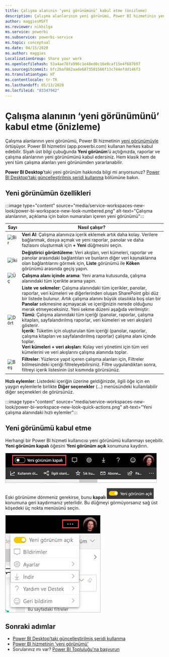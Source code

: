 ```yaml
---
title: Çalışma alanının ‘yeni görünümünü’ kabul etme (önizleme)
description: Çalışma alanlarının yeni görünümü, Power BI hizmetinin yeni görünümüyle örtüşüyor.
author: maggiesMSFT
ms.reviewer: nikhilga
ms.service: powerbi
ms.subservice: powerbi-service
ms.topic: conceptual
ms.date: 04/15/2020
ms.author: maggies
LocalizationGroup: Share your work
ms.openlocfilehash: 53a4ae78fa996c1e48ed0c16e0caf15e4f687697
ms.sourcegitcommit: bfc2baf862aade6873501566f13c744efdd146f3
ms.translationtype: HT
ms.contentlocale: tr-TR
ms.lasthandoff: 05/13/2020
ms.locfileid: "83347942"
---
```

# <a name="opt-in-to-the-workspace-new-look-preview"></a>Çalışma alanının ‘yeni görünümünü’ kabul etme (önizleme)

Çalışma alanlarının yeni görünümü, Power BI hizmetinin [yeni görünümüyle](../consumer/service-new-look.md) örtüşüyor. Power BI hizmetini (app.powerbi.com) kullanan herkes kabul edebilir. Siyah üst bilgi çubuğunda **Yeni görünüm**’ü açtığınızda, raporlar ve çalışma alanlarının yeni görünümünü kabul edersiniz. Hem klasik hem de yeni tüm çalışma alanları yeni görünümden yararlanabilir.

**Power BI Desktop**’taki yeni görünüm hakkında bilgi mi arıyorsunuz? [Power BI Desktop’taki güncelleştirilmiş şeridi kullanma](../create-reports/desktop-ribbon.md) bölümüne bakın.

## <a name="features-of-the-new-look"></a>Yeni görünümün özellikleri

:::image type="content" source="media/service-workspaces-new-look/power-bi-workspace-new-look-numbered.png" alt-text="Çalışma alanlarının, açıklama için balon numaraları içeren yeni görünümü":::

|Sayı  |Nasıl çalışır? |
|---------|---------|
|  ![Bir](media/service-workspaces-new-look/circle-one.png)  | **Veri Al**: Çalışma alanınıza içerik eklemek artık daha kolay. Verilere bağlanmak, dosya açmak ve yeni raporlar, panolar ve daha fazlasını oluşturmak için **+ Yeni** düğmesini seçin.  |
| ![İki](media/service-workspaces-new-look/circle-two.png)  | **Değiştirici görüntüleme**: Veri akışları, veri kümeleri, raporlar ve panolar arasındaki bağlantıları ve bunların diğer veri kaynaklarına olan bağlantılarını görmek için, **Liste** görünümü ile **Köken** görünümü arasında geçiş yapın. |
| ![Üç](media/service-workspaces-new-look/circle-three.png) | **Çalışma alanı içinde arama**: Yeni arama kutusunda, çalışma alanındaki tüm içerikte arama yapın.  |
| ![Dört](media/service-workspaces-new-look/circle-four.png)  | **Liste ve sekmeler**: Çalışma alanındaki tüm içerikler, panolar, raporlar, veri kümeleri ve diğerlerinden oluşan SharePoint gibi düz bir listede bulunur. Artık çalışma alanını büyük olasılıkla boş olan bir **Panolar** sekmesine açmayacak ve içeriğinizin nerede olduğunu merak etmeyeceksiniz. Yeni sekme düzeni aşağıda verilmiştir: <br>**Tümü**: Çalışma alanındaki tüm içeriği (panolar, raporlar, çalışma kitapları, sayfalandırılmış raporlar, veri kümeleri ve veri akışları) gösterir. <br>**İçerik**: Tüketim için oluşturulan tüm içeriği (panolar, raporlar, çalışma kitapları ve sayfalandırılmış raporlar) çalışma alanı içinde toplar. <br>**Veri kümeleri + veri akışları**: Kolay veri yönetimi için tüm veri kümelerini ve veri akışlarını çalışma alanında toplar. |
| ![Beş](media/service-workspaces-new-look/circle-five.png) | **Filtreler**: Yüzlerce yapıt içeren çalışma alanları için, Filtreler bölmesindeki içeriği filtreleyebilirsiniz. Filtre uygulandıktan sonra, filtreyi içerik listesinin üst kısmında görürsünüz. |

**Hızlı eylemler**: Listedeki içeriğin üzerine geldiğinizde, ilgili öğe için en yaygın eylemlerle birlikte **Diğer seçenekler** (...) menüsündeki kullanılabilir diğer seçenekleri de görürsünüz.

:::image type="content" source="media/service-workspaces-new-look/power-bi-workspace-new-look-quick-actions.png" alt-text="Yeni çalışma alanındaki hızlı eylemler":::

## <a name="opt-in-to-the-new-look"></a>Yeni görünümü kabul etme

Herhangi bir Power BI hizmeti kullanıcısı yeni görünümü kullanmayı seçebilir. **Yeni görünüm kapalı** öğesini **Yeni görünüm açık** konumuna kaydırın.

![Yeni görünümü kabul etme](media/service-workspaces-new-look/power-bi-new-look-off.png)

Eski görünüme dönmeniz gerekirse, bunu **kapalı** ![Yeni görünüm açık](media/service-workspaces-new-look/power-bi-new-look-toggle-on.png) konumuna geri kaydırmanız yeterlidir. Bu düğmeyi görmüyorsanız sağ üst köşedeki üç nokta menüsünü seçin.

![Yeni görünümü geri çevirme](media/service-workspaces-new-look/power-bi-new-look-on.png)

## <a name="next-steps"></a>Sonraki adımlar

- [Power BI Desktop’taki güncelleştirilmiş şeridi kullanma](../create-reports/desktop-ribbon.md)
- [Power BI hizmetinin ‘yeni görünümü’](../consumer/service-new-look.md)
- Sorularınız mı var? [Power BI Topluluğu'na başvurun](https://community.powerbi.com/)
